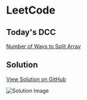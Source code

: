 # LeetCode

## Today's DCC
[Number of Ways to Split Array](https://leetcode.com/problems/number-of-ways-to-split-array/?envType=daily-question&envId=2025-01-03)

## Solution
[View Solution on GitHub](https://github.com/Chetan-Patil-52/LeetCode/blob/main/Year_2025/January/Day_08/3042.%20Count%20Prefix%20and%20Suffix%20Pairs%20I.cpp)

![Solution Image](https://github.com/user-attachments/assets/346b7a18-08b8-4786-8b36-840024e29c30)

